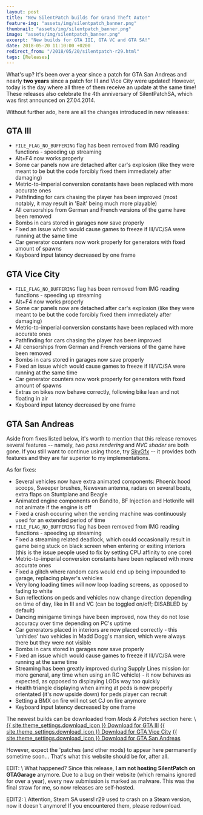 ```yaml
---
layout: post
title: "New SilentPatch builds for Grand Theft Auto!"
feature-img: "assets/img/silentpatch_banner.png"
thumbnail: "assets/img/silentpatch_banner.png"
image: "assets/img/silentpatch_banner.png"
excerpt: "New builds for GTA III, GTA VC and GTA SA!"
date: 2018-05-20 11:10:00 +0200
redirect_from: "/2018/05/20/silentpatch-r29.html"
tags: [Releases]
---
```

What's up? It's been over a year since a patch for GTA San Andreas and nearly **two years** since a patch for III and Vice City were updated!
However, today is the day where all three of them receive an update at the same time! These releases also celebrate the 4th anniversary of SilentPatchSA, which was first announced on 27.04.2014.

Without further ado, here are all the changes introduced in new releases:

GTA III
----------
* `FILE_FLAG_NO_BUFFERING` flag has been removed from IMG reading functions - speeding up streaming
* Alt+F4 now works properly
* Some car panels now are detached after car's explosion (like they were meant to be but the code forcibly fixed them immediately after damaging)
* Metric-to-imperial conversion constants have been replaced with more accurate ones
* Pathfinding for cars chasing the player has been improved (most notably, it may result in 'Bait' being much more playable)
* All censorships from German and French versions of the game have been removed
* Bombs in cars stored in garages now save properly
* Fixed an issue which would cause games to freeze if III/VC/SA were running at the same time
* Car generator counters now work properly for generators with fixed amount of spawns
* Keyboard input latency decreased by one frame

GTA Vice City
----------
* `FILE_FLAG_NO_BUFFERING` flag has been removed from IMG reading functions - speeding up streaming
* Alt+F4 now works properly
* Some car panels now are detached after car's explosion (like they were meant to be but the code forcibly fixed them immediately after damaging)
* Metric-to-imperial conversion constants have been replaced with more accurate ones
* Pathfinding for cars chasing the player has been improved
* All censorships from German and French versions of the game have been removed
* Bombs in cars stored in garages now save properly
* Fixed an issue which would cause games to freeze if III/VC/SA were running at the same time
* Car generator counters now work properly for generators with fixed amount of spawns
* Extras on bikes now behave correctly, following bike lean and not floating in air
* Keyboard input latency decreased by one frame

GTA San Andreas
----------
Aside from fixes listed below, it's worth to mention that this release removes several features -- namely, *two pass rendering* and *NVC shader* are both gone.
If you still want to continue using those, try [SkyGfx](https://gtaforums.com/topic/750681-skygfx-ps2-and-xbox-graphics-for-pc) -- it provides both features and they are far superior to my implementations.

As for fixes:
* Several vehicles now have extra animated components: Phoenix hood scoops, Sweeper brushes, Newsvan antenna, radars on several boats, extra flaps on Stuntplane and Beagle
* Animated engine components on Bandito, BF Injection and Hotknife will not animate if the engine is off
* Fixed a crash occuring when the vending machine was continuously used for an extended period of time
* `FILE_FLAG_NO_BUFFERING` flag has been removed from IMG reading functions - speeding up streaming
* Fixed a streaming related deadlock, which could occasionally result in game being stuck on black screen when entering or exiting interiors (this is the issue people used to fix by setting CPU affinity to one core)
* Metric-to-imperial conversion constants have been replaced with more accurate ones
* Fixed a glitch where random cars would end up being impounded to garage, replacing player's vehicles
* Very long loading times will now loop loading screens, as opposed to fading to white
* Sun reflections on peds and vehicles now change direction depending on time of day, like in III and VC (can be toggled on/off; DISABLED by default)
* Dancing minigame timings have been improved, now they do not lose accuracy over time depending on PC's uptime
* Car generators placed in interiors are now placed correctly - this 'unhides' two vehicles in Madd Dogg's mansion, which were always there but they were not visible
* Bombs in cars stored in garages now save properly
* Fixed an issue which would cause games to freeze if III/VC/SA were running at the same time
* Streaming has been greatly improved during Supply Lines mission (or more general, any time when using an RC vehicle) - it now behaves as expected, as opposed to displaying LODs way too quickly
* Health triangle displaying when aiming at peds is now properly orientated (it's now upside down) for peds player can recruit
* Setting a BMX on fire will not set CJ on fire anymore
* Keyboard input latency decreased by one frame

The newest builds can be downloaded from *Mods & Patches* section here: \\
<a href="{% link _games/gta/gta-iii.md %}#silentpatch" class="button" role="button">{{ site.theme_settings.download_icon }} Download for GTA III</a>
<a href="{% link _games/gta/gta-vc.md %}#silentpatch" class="button" role="button">{{ site.theme_settings.download_icon }} Download for GTA Vice City</a>
<a href="{% link _games/gta/gta-sa.md %}#silentpatch" class="button" role="button">{{ site.theme_settings.download_icon }} Download for GTA San Andreas</a>

However, expect the 'patches (and other mods) to appear here permanently sometime soon... That's what this website should be for, after all.

EDIT: \\
What happened? Since this release, **I am not hosting SilentPatch on GTAGarage** anymore. Due to a bug on their website (which remains ignored for over a year), every new submission is marked as malware.
This was the final straw for me, so now releases are self-hosted.

EDIT2: \\
Attention, Steam SA users! r29 used to crash on a Steam version, now it doesn't anymore! If you encountered them, please redownload.